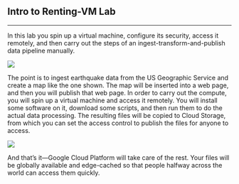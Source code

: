 ## Intro to Renting-VM Lab

*****

In this lab you spin up a virtual machine, configure its security, access it
remotely, and then carry out the steps of an ingest-transform-and-publish data
pipeline manually.

![](https://d3c33hcgiwev3.cloudfront.net/imageAssetProxy.v1/DDYIKwe2Eei89hLHgCiRzA_5b9d09008f6d8de1f6a6e350e08dcbe7_T-HGDML-I_M5_L6_Map.png?expiry=1600560000000&hmac=ovdyx5Gg9HFqSNjoigtwqHHchMj9JsjUHliwR6KtJBg)

The point is to ingest earthquake data from the US Geographic Service and create
a map like the one shown. The map will be inserted into a web page, and then you
will publish that web page. In order to carry out the compute, you will spin up
a virtual machine and access it remotely.  You will install some software on it,
download some scripts, and then run them to do the actual data processing. The
resulting files will be copied to Cloud Storage, from which you can set the
access control to publish the files for anyone to access.

![](https://d3c33hcgiwev3.cloudfront.net/imageAssetProxy.v1/LE5uZQe2Eei_ZQ6W1G11dA_0a269a5f4fcf341d6cd7b4e890830eee_T-HGDML-I_M5_L6_Steps.png?expiry=1600560000000&hmac=a6SJBe2PSZ6krcjjauKj3Epx41t8wTd-SkzvZITiRbU)

And that’s it—Google Cloud Platform will take care of the rest. Your files will
be globally available and edge-cached so that people halfway across the world
can access them quickly.



